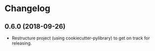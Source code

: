 # Changelog

## 0.6.0 (2018-09-26)

* Restructure project (using cookiecutter-pylibrary) to get on track for releasing.
